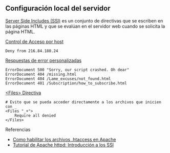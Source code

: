 ## Configuración local del servidor

[Server Side Includes (SSI)](https://es.wikipedia.org/wiki/Server_Side_Includes) es un conjunto de directivas que se escriben en las páginas HTML y que se evalúan en el servidor web cuando se solicita la página HTML.

[Control de Acceso por host](http://httpd.apache.org/docs/2.4/es/howto/access.html#host)

```
Deny from 216.84.180.24
```

[Respuestas de error personalizadas](http://httpd.apache.org/docs/2.4/es/custom-error.html#configuration)

```
ErrorDocument 500 "Sorry, our script crashed. Oh dear"
ErrorDocument 404 /missing.html
ErrorDocument 404 /Lame_excuses/not_found.html
ErrorDocument 401 /Subscription/how_to_subscribe.html 
```

[\<Files> Directiva](http://httpd.apache.org/docs/2.4/es/mod/core.html#files)

~~~
# Evito que se pueda acceder directamente a los archivos que inicien con _ 
<Files "_+">
    Require all denied
</Files>
~~~

Referencias
* [Como habilitar los archivos .htaccess en Apache](http://www.alcancelibre.org/staticpages/index.php/18-como-apache-htaccess)
* [Tutorial de Apache httpd: Introducción a los SSI](http://httpd.apache.org/docs/2.4/es/howto/ssi.html)
